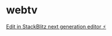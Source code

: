 # webtv

[Edit in StackBlitz next generation editor ⚡️](https://stackblitz.com/~/github.com/crow34/webtv)